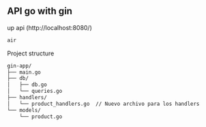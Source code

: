 ## API go with gin

up api  (http://localhost:8080/)
```bash
air

```
Project structure
```bash
gin-app/
├── main.go
├── db/
│   ├── db.go
│   └── queries.go
├── handlers/
│   └── product_handlers.go  // Nuevo archivo para los handlers
└── models/
    └── product.go

```